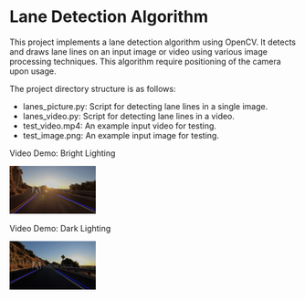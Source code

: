 # Lane Detection Algorithm

This project implements a lane detection algorithm using OpenCV. It detects and draws lane lines on an input image or video using various image processing techniques. This algorithm require positioning of the camera upon usage. 


The project directory structure is as follows:

- lanes_picture.py: Script for detecting lane lines in a single image.
- lanes_video.py: Script for detecting lane lines in a video.
- test_video.mp4: An example input video for testing.
- test_image.png: An example input image for testing.


Video Demo: Bright Lighting

<img src="video_frames/ex1.png" alt="frame 1" width="30%" height="30%">

Video Demo: Dark Lighting

<img src="video_frames/ex2.png" alt="frame 1" width="30%" height="30%">
